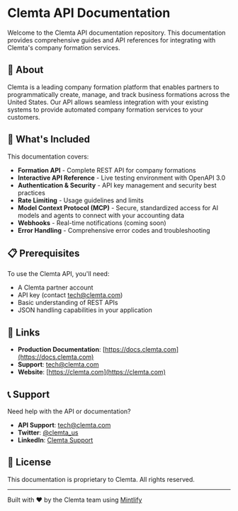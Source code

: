 # Clemta API Documentation

Welcome to the Clemta API documentation repository. This documentation provides comprehensive guides and API references for integrating with Clemta's company formation services.

## 📖 About

Clemta is a leading company formation platform that enables partners to programmatically create, manage, and track business formations across the United States. Our API allows seamless integration with your existing systems to provide automated company formation services to your customers.

## 🚀 What's Included

This documentation covers:

- **Formation API** - Complete REST API for company formations
- **Interactive API Reference** - Live testing environment with OpenAPI 3.0
- **Authentication & Security** - API key management and security best practices
- **Rate Limiting** - Usage guidelines and limits
- **Model Context Protocol (MCP)** - Secure, standardized access for AI models and agents to connect with your accounting data
- **Webhooks** - Real-time notifications (coming soon)
- **Error Handling** - Comprehensive error codes and troubleshooting

## 📋 Prerequisites

To use the Clemta API, you'll need:

- A Clemta partner account
- API key (contact tech@clemta.com)
- Basic understanding of REST APIs
- JSON handling capabilities in your application

## 🔗 Links

- **Production Documentation**: [https://docs.clemta.com](https://docs.clemta.com)
- **Support**: [tech@clemta.com](mailto:tech@clemta.com)
- **Website**: [https://clemta.com](https://clemta.com)

## 📞 Support

Need help with the API or documentation?

- **API Support**: [tech@clemta.com](mailto:tech@clemta.com)
- **Twitter**: [@clemta_us](https://x.com/clemta_us)
- **LinkedIn**: [Clemta Support](https://linkedin.com/company/clemta-support)

## 📄 License

This documentation is proprietary to Clemta. All rights reserved.

---

Built with ❤️ by the Clemta team using [Mintlify](https://mintlify.com)

